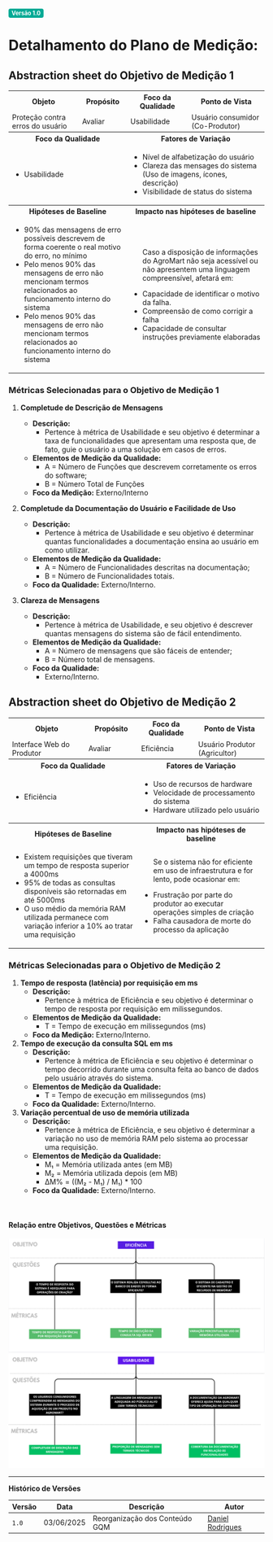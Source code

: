 <span style="background-color:#00aa95; color:white; font-size:0.8em; font-weight: bold; padding:2px 6px; border-radius:4px;">Versão 1.0</span>

# Detalhamento do Plano de Medição:

## Abstraction sheet do Objetivo de Medição 1

<table>
  <tr>
    <th>Objeto</th>
    <th>Propósito</th>
    <th>Foco da Qualidade</th>
    <th>Ponto de Vista</th>
  </tr>
  <tr>
    <td>Proteção contra erros do usuário</td>
    <td>Avaliar</td>
    <td>Usabilidade</td>
    <td>Usuário consumidor (Co-Produtor)</td>
  </tr>
  <tr>
    <th colspan="2">Foco da Qualidade</th>
    <th colspan="2">Fatores de Variação</th>
  </tr>
  <tr>
    <td colspan="2">
        <ul>
            <li>Usabilidade</li>
        </ul>
    </td>
    <td colspan="2">
        <ul>
            <li>Nível de alfabetização do usuário</li>
            <li>Clareza das mensages do sistema (Uso de imagens, ícones, descrição)</li>
            <li>Visibilidade de status do sistema</li>
        </ul>
    </td>
  </tr>
    <tr>
    <th colspan="2">Hipóteses de Baseline</th>
    <th colspan="2">Impacto nas hipóteses de baseline</th>
  </tr>
  <tr>
    <td colspan="2">
        <ul>
            <li>90% das mensagens de erro possíveis descrevem de forma coerente o real motivo do erro, no mínimo</li>
            <li>Pelo menos 90% das mensagens de erro não mencionam termos relacionados ao funcionamento interno do sistema</li>
            <li>Pelo menos 90% das mensagens de erro não mencionam termos relacionados ao funcionamento interno do sistema</li>
        </ul>
    </td>
    <td colspan="2">
        <ul>
            <p>Caso a disposição de informações do AgroMart não seja acessível ou não apresentem uma linguagem compreensível, afetará em:</p>
            <li>Capacidade de identificar o motivo da falha.</li>
            <li>Compreensão de como corrigir a falha</li>
            <li>Capacidade de consultar instruções previamente elaboradas</li>
        </ul>
    </td>
  </tr>
</table>

### Métricas Selecionadas para o Objetivo de Medição 1

1. **Completude de Descrição de Mensagens**
    - **Descrição:**
        - Pertence à métrica de Usabilidade e seu objetivo é determinar a taxa de funcionalidades que apresentam uma resposta que, de fato, guie o usuário a uma solução em casos de erros.
    - **Elementos de Medição da Qualidade:**
        - A = Número de Funções que descrevem corretamente os erros do software;
        - B = Número Total de Funções
    - **Foco da Medição:** Externo/Interno

2. **Completude da Documentação do Usuário e Facilidade de Uso**
    - **Descrição:**
        - Pertence à métrica de Usabilidade e seu objetivo é determinar quantas funcionalidades a documentação ensina ao usuário em como utilizar.
    - **Elementos de Medição da Qualidade:**
        - A = Número de Funcionalidades descritas na documentação;
        - B = Número de Funcionalidades totais.
    - **Foco da Qualidade:** Externo/Interno.

3. **Clareza de Mensagens**
    - **Descrição:**
        - Pertence à métrica de Usabilidade, e seu objetivo é descrever quantas mensagens do sistema são de fácil entendimento.
    - **Elementos de Medição da Qualidade:**
        - A = Número de mensagens que são fáceis de entender;
        - B = Número total de mensagens.
    - **Foco da Qualidade:**
        - Externo/Interno.

## Abstraction sheet do Objetivo de Medição 2

<table>
  <tr>
    <th>Objeto</th>
    <th>Propósito</th>
    <th>Foco da Qualidade</th>
    <th>Ponto de Vista</th>
  </tr>
  <tr>
    <td>Interface Web do Produtor</td>
    <td>Avaliar</td>
    <td>Eficiência</td>
    <td>Usuário Produtor (Agricultor)</td>
  </tr>
  <tr>
    <th colspan="2">Foco da Qualidade</th>
    <th colspan="2">Fatores de Variação</th>
  </tr>
  <tr>
    <td colspan="2">
        <ul>
            <li>Eficiência</li>
        </ul>
    </td>
    <td colspan="2">
        <ul>
            <li>Uso de recursos de hardware</li>
            <li>Velocidade de processamento do sistema</li>
            <li>Hardware utilizado pelo usuário</li>
        </ul>
    </td>
  </tr>
    <tr>
    <th colspan="2">Hipóteses de Baseline</th>
    <th colspan="2">Impacto nas hipóteses de baseline</th>
  </tr>
  <tr>
    <td colspan="2">
        <ul>
            <li>Existem requisições que tiveram um tempo de resposta superior a 4000ms</li>
            <li>95% de todas as consultas disponíveis são retornadas em até 5000ms</li>
            <li>O uso médio da memória RAM utilizada permanece com variação inferior a 10% ao tratar uma requisição</li>
        </ul>
    </td>
    <td colspan="2">
        <ul>
            <p>Se o sistema não for eficiente em uso de infraestrutura e for lento, pode ocasionar em:  </p>
            <li>Frustração por parte do produtor ao executar operações simples de criação </li>
            <li>Falha causadora de morte do processo da aplicação</li>
        </ul>
    </td>
  </tr>
</table>

### Métricas Selecionadas para o Objetivo de Medição 2

1. **Tempo de resposta (latência) por requisição em ms**
    - **Descrição:**
        - Pertence à métrica de Eficiência e seu objetivo é determinar o tempo de resposta por requisição em milissegundos.
    - **Elementos de Medição da Qualidade:**
        - T = Tempo de execução em milissegundos (ms)
    - **Foco da Medição:** Externo/Interno.
2. **Tempo de execução da consulta SQL em ms**
    - **Descrição:**
        - Pertence à métrica de Eficiência e seu objetivo é determinar o tempo decorrido durante uma consulta feita ao banco de dados pelo usuário através do sistema.
    - **Elementos de Medição da Qualidade:**
        - T = Tempo de execução em milissegundos (ms)
    - **Foco da Qualidade:** Externo/Interno.
3. **Variação percentual de uso de memória utilizada**
    - **Descrição:**
        - Pertence à métrica de Eficiência, e seu objetivo é determinar a variação no uso de memória RAM pelo sistema ao processar uma requisição.
    - **Elementos de Medição da Qualidade:**
        - M₁ = Memória utilizada antes (em MB)
        - M₂ = Memória utilizada depois (em MB)
        - ΔM% = ((M₂ - M₁) / M₁) * 100
    - **Foco da Qualidade:** Externo/Interno.

<br/>

#### Relação entre Objetivos, Questões e Métricas

![Métricas Usabilidade](./assets/metricas.png)
![Métricas Eficiência](./assets/metricas2.png)

---

**Histórico de Versões**

| **Versão** | **Data**     | **Descrição**                     | **Autor**                                         |
|------------|--------------|-----------------------------------|---------------------------------------------------|
| `1.0`      | 03/06/2025   | Reorganização dos Conteúdo GQM    | [Daniel Rodrigues](https://github.com/DanielRogs) |